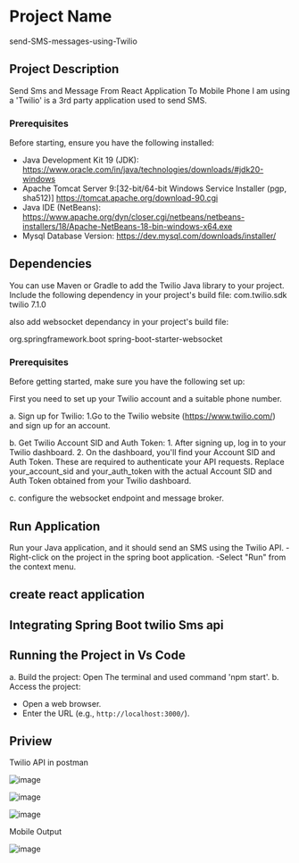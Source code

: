# Project Name

send-SMS-messages-using-Twilio

## Project Description
Send Sms  and Message From React Application To Mobile Phone
I am using a 'Twilio' is a 3rd party application used to send SMS.

### Prerequisites

Before starting, ensure you have the following installed:

- Java Development Kit 19 (JDK):  https://www.oracle.com/in/java/technologies/downloads/#jdk20-windows
- Apache Tomcat Server 9:[32-bit/64-bit Windows Service Installer (pgp, sha512)] https://tomcat.apache.org/download-90.cgi
- Java IDE (NetBeans): https://www.apache.org/dyn/closer.cgi/netbeans/netbeans-installers/18/Apache-NetBeans-18-bin-windows-x64.exe
- Mysql Database Version: https://dev.mysql.com/downloads/installer/

## Dependencies

You can use Maven or Gradle to add the Twilio Java library to your project. Include the following dependency in your project's build file:
<dependency>
    <groupId>com.twilio.sdk</groupId>
    <artifactId>twilio</artifactId>
    <version>7.1.0</version>
</dependency>

also add websocket dependancy in your project's build file:

<dependency>
   <groupId>org.springframework.boot</groupId>
   <artifactId>spring-boot-starter-websocket</artifactId>
</dependency>


 ### Prerequisites
Before getting started, make sure you have the following set up:

First you need to set up your Twilio account and a suitable phone number.

a. Sign up for Twilio:
     1.Go to the Twilio website (https://www.twilio.com/) and sign up for an account.

b. Get Twilio Account SID and Auth Token:
     1. After signing up, log in to your Twilio dashboard.
     2. On the dashboard, you'll find your Account SID and Auth Token. These are required to authenticate your API requests.
     	Replace your_account_sid and your_auth_token with the actual Account SID and Auth Token obtained from your Twilio dashboard.

c. configure the websocket endpoint  and message broker.

## Run Application 
Run your Java application, and it should send an SMS using the Twilio API.
-Right-click on the project in the spring boot application.
-Select "Run" from the context menu.


## create react application 
## Integrating Spring Boot twilio Sms api
## Running the Project in Vs Code
a. Build the project: Open The terminal and used command 'npm start'.
b. Access the project:

   - Open a web browser.
   - Enter the URL (e.g., `http://localhost:3000/`).
## Priview 

Twilio API in postman

![image](https://github.com/saiinfo/send-SMS-messages-using-Twilio/assets/26924010/3b016260-9116-45b2-a522-b9d8edcf186f)



![image](https://github.com/saiinfo/send-SMS-messages-using-Twilio/assets/26924010/592d7e8a-c5fc-4902-92fb-8f9d808e3afb)



![image](https://github.com/saiinfo/send-SMS-messages-using-Twilio/assets/26924010/9b38ab8f-3e93-4ad6-b76b-9ad3167bd6dd)


Mobile Output

![image](https://github.com/saiinfo/send-SMS-messages-using-Twilio/assets/26924010/235d1d30-34a6-49bc-b400-facb154f8c13)





